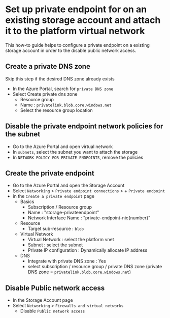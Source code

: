 # Set up private endpoint for on an existing storage account and attach it to the platform virtual network

This how-to guide helps to configure a private endpoint on a existing storage account in order to the disable public network access.

## Create a private DNS zone

Skip this step if the desired DNS zone already exists

- In the Azure Portal, search for `private DNS zone`
- Select Create private dns zone
  - Resource group
  - Name : `privatelink.blob.core.windows.net`
  - Select the resource group location

## Disable the private endpoint network policies for the subnet

- Go to the Azure Portal and open virtual network
- In `subnets`, select the subnet you want to attach the storage
- In `NETWORK POLICY FOR PRIVATE ENDPOINTS`, remove the policies

## Create the private endpoint

- Go to the Azure Portal and open the Storage Account
- Select `Networking` > `Private endpoint connections` > + `Private endpoint`
- in the `Create a private endpoint` page
  - Basics
    - Subscription / Resource group
    - Name : "storage-privateendpoint"
    - Network Interface Name : "private-endpoint-nic{number}"
  - Resource
    - Target sub-resource : `blob`
  - Virtual Network
    - Virtual Network : select the platform vnet
    - Subnet : select the subnet
    - Private IP configuration : Dynamically allocate IP address
  - DNS
    - Integrate with private DNS zone : Yes
    - select subscription / resource group / private DNS zone (private DNS zone = `privatelink.blob.core.windows.net`)

## Disable Public network access

- In the Storage Account page
- Select `Networking` > `Firewalls and virtual networks`
  - Disable `Public network access`
